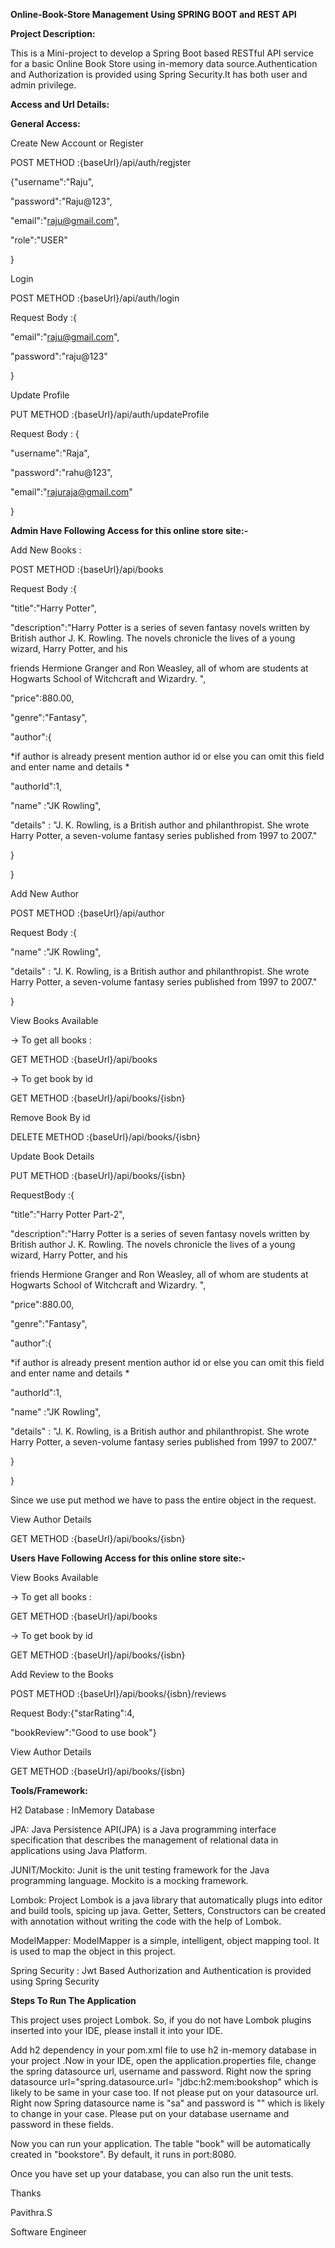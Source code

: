 **Online-Book-Store Management Using SPRING BOOT and REST API**

**Project Description:**

This is a Mini-project to develop a Spring Boot based RESTful API service for a basic Online Book Store using in-memory data source.Authentication and Authorization is provided using Spring Security.It has both user and admin privilege.

**Access and Url Details:**

**General Access:**

Create New Account or Register

POST METHOD :{baseUrl}/api/auth/regjster

{"username":"Raju",

"password":"Raju@123",

"email":"raju@gmail.com",

"role":"USER"

}

Login

POST METHOD :{baseUrl}/api/auth/login

Request Body :{

"email":"raju@gmail.com",

"password":"raju@123"

}

Update Profile

PUT METHOD :{baseUrl}/api/auth/updateProfile

Request Body : {

"username":"Raja",

"password":"rahu@123",

"email":"rajuraja@gmail.com"

}

**Admin Have Following Access for this online store site:-**

Add New Books :

POST METHOD :{baseUrl}/api/books

Request Body :{

"title":"Harry Potter",

"description":"Harry Potter is a series of seven fantasy novels written by British author J. K. Rowling. The novels chronicle the lives of a young wizard, Harry Potter, and his

friends Hermione Granger and Ron Weasley, all of whom are students at Hogwarts School of Witchcraft and Wizardry. ",

"price":880.00,

"genre":"Fantasy",

"author":{

\*if author is already present mention author id or else you can omit this field and enter name and details \*

"authorId":1,

"name" :"JK Rowling",

"details" : "J. K. Rowling, is a British author and philanthropist. She wrote Harry Potter, a seven-volume fantasy series published from 1997 to 2007."

}

}

Add New Author

POST METHOD :{baseUrl}/api/author

Request Body :{

"name" :"JK Rowling",

"details" : "J. K. Rowling, is a British author and philanthropist. She wrote Harry Potter, a seven-volume fantasy series published from 1997 to 2007."

}

View Books Available

-\> To get all books :

GET METHOD :{baseUrl}/api/books

-\> To get book by id

GET METHOD :{baseUrl}/api/books/{isbn}

Remove Book By id

DELETE METHOD :{baseUrl}/api/books/{isbn}

Update Book Details

PUT METHOD :{baseUrl}/api/books/{isbn}

RequestBody :{

"title":"Harry Potter Part-2",

"description":"Harry Potter is a series of seven fantasy novels written by British author J. K. Rowling. The novels chronicle the lives of a young wizard, Harry Potter, and his

friends Hermione Granger and Ron Weasley, all of whom are students at Hogwarts School of Witchcraft and Wizardry. ",

"price":880.00,

"genre":"Fantasy",

"author":{

\*if author is already present mention author id or else you can omit this field and enter name and details \*

"authorId":1,

"name" :"JK Rowling",

"details" : "J. K. Rowling, is a British author and philanthropist. She wrote Harry Potter, a seven-volume fantasy series published from 1997 to 2007."

}

}

Since we use put method we have to pass the entire object in the request.

View Author Details

GET METHOD :{baseUrl}/api/books/{isbn}

**Users Have Following Access for this online store site:-**

View Books Available

-\> To get all books :

GET METHOD :{baseUrl}/api/books

-\> To get book by id

GET METHOD :{baseUrl}/api/books/{isbn}

Add Review to the Books

POST METHOD :{baseUrl}/api/books/{isbn}/reviews

Request Body:{"starRating":4,

"bookReview":"Good to use book"}

View Author Details

GET METHOD :{baseUrl}/api/books/{isbn}

**Tools/Framework:**

H2 Database : InMemory Database

JPA: Java Persistence API(JPA) is a Java programming interface specification that describes the management of relational data in applications using Java Platform.

JUNIT/Mockito: Junit is the unit testing framework for the Java programming language. Mockito is a mocking framework.

Lombok: Project Lombok is a java library that automatically plugs into editor and build tools, spicing up java. Getter, Setters, Constructors can be created with annotation without writing the code with the help of Lombok.

ModelMapper: ModelMapper is a simple, intelligent, object mapping tool. It is used to map the object in this project.

Spring Security : Jwt Based Authorization and Authentication is provided using Spring Security

**Steps To Run The Application**

This project uses project Lombok. So, if you do not have Lombok plugins inserted into your IDE, please install it into your IDE.

Add h2 dependency in your pom.xml file to use h2 in-memory database in your project .Now in your IDE, open the application.properties file, change the spring datasource url, username and password. Right now the spring datasource url="spring.datasource.url= "jdbc:h2:mem:bookshop" which is likely to be same in your case too. If not please put on your datasource url. Right now Spring datasource name is "sa" and password is "" which is likely to change in your case. Please put on your database username and password in these fields.

Now you can run your application. The table "book" will be automatically created in "bookstore". By default, it runs in port:8080.

Once you have set up your database, you can also run the unit tests.

Thanks

Pavithra.S

Software Engineer
